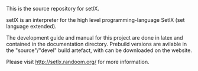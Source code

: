 This is the source repository for setlX.

setlX is an interpreter for the high level programming-language SetlX (set language extended).

The development guide and manual for this project are done in latex and contained in the documentation directory.
Prebuild versions are avilable in the "source"/"devel" build artefact, with can be downloaded on the website. 

Please visit http://setlx.randoom.org/ for more information.
